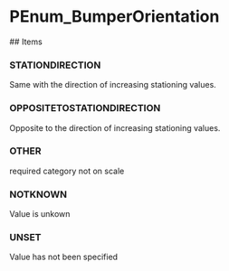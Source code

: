 # PEnum_BumperOrientation

<!-- end of definition -->## Items

### STATIONDIRECTION
Same with the direction of increasing stationing values.

### OPPOSITETOSTATIONDIRECTION
Opposite to the direction of increasing stationing values.

### OTHER
required category not on scale

### NOTKNOWN
Value is unkown

### UNSET
Value has not been specified
